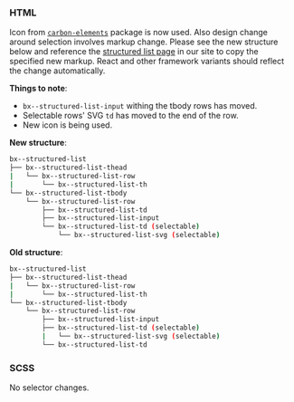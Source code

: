 ### HTML

Icon from [`carbon-elements`](https://github.com/IBM/carbon-elements) package is now used. Also design change around selection involves markup change. Please see the new structure below and reference the [structured list page](https://next.carbondesignsystem.com/components/structured-list/code) in our site to copy the specified new markup. React and other framework variants should reflect the change automatically.

**Things to note**:

- `bx--structured-list-input` withing the tbody rows has moved.
- Selectable rows' SVG `td` has moved to the end of the row.
- New icon is being used.

**New structure**:

```bash
bx--structured-list
├── bx--structured-list-thead
|	└── bx--structured-list-row
|		└── bx--structured-list-th
└── bx--structured-list-tbody
    └── bx--structured-list-row
    	├── bx--structured-list-td
    	├── bx--structured-list-input
    	└── bx--structured-list-td (selectable)
    		└── bx--structured-list-svg (selectable)
```

**Old structure**:

```bash
bx--structured-list
├── bx--structured-list-thead
|	└── bx--structured-list-row
|		└── bx--structured-list-th
└── bx--structured-list-tbody
    └── bx--structured-list-row
        ├── bx--structured-list-input
    	├── bx--structured-list-td (selectable)
    	|   └── bx--structured-list-svg (selectable)
    	└── bx--structured-list-td
```

### SCSS

No selector changes.
